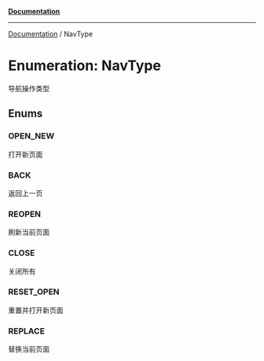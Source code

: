 [**Documentation**](../README.md)

---

[Documentation](../globals.md) / NavType

# Enumeration: NavType

导航操作类型

## Enums

### OPEN_NEW

打开新页面

### BACK

返回上一页

### REOPEN

刷新当前页面

### CLOSE

关闭所有

### RESET_OPEN

重置并打开新页面

### REPLACE

替换当前页面
